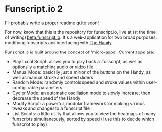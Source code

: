 # Funscript.io 2

I'll probably write a proper readme quite soon!

For now, know that this is the repository for funscript.io, live at (at the time of writing) [beta.funscript.io](https://beta.funscript.io). It's a web-application for two broad purposes: modifying funscripts and interfacing with [The Handy](https://www.thehandy.io/).

Funscript.io is built around the concept of 'micro-apps'. Current apps are:

-   Play Local Script: allows you to play back a .funscript, as well as optionally a matching audio or video file
-   Manual Mode: basically just a mirror of the buttons on the Handy, as well as manual stroke and speed sliders
-   Random Mode: randomly controls speed and stroke values within user-configurable parameters
-   Cycler Mode: an automatic oscillation mode to slowly increase, then decrease the speed of the Handy
-   Modify Script: a powerful, modular framework for making various tweaks and changes to a funscript file
-   List Scripts: a little utility that allows you to view the heatmaps of many funscripts simultaneously, sorted by speed (I use this to decide which funscript to play)
